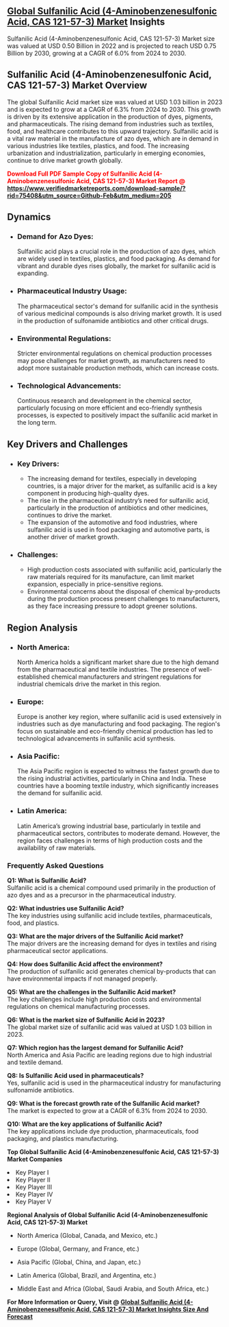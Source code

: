 <h2><a href="https://www.verifiedmarketreports.com/download-sample/?rid=75408&amp;utm_source=Github&amp;utm_medium=205" target="_blank">Global Sulfanilic Acid (4-Aminobenzenesulfonic Acid, CAS 121-57-3) Market</a> Insights</h2><p>Sulfanilic Acid (4-Aminobenzenesulfonic Acid, CAS 121-57-3) Market size was valued at USD 0.50 Billion in 2022 and is projected to reach USD 0.75 Billion by 2030, growing at a CAGR of 6.0% from 2024 to 2030.</p><p><h2>Sulfanilic Acid (4-Aminobenzenesulfonic Acid, CAS 121-57-3) Market Overview</h2> <p>The global Sulfanilic Acid market size was valued at USD 1.03 billion in 2023 and is expected to grow at a CAGR of 6.3% from 2024 to 2030. This growth is driven by its extensive application in the production of dyes, pigments, and pharmaceuticals. The rising demand from industries such as textiles, food, and healthcare contributes to this upward trajectory. Sulfanilic acid is a vital raw material in the manufacture of azo dyes, which are in demand in various industries like textiles, plastics, and food. The increasing urbanization and industrialization, particularly in emerging economies, continue to drive market growth globally.</p> <p><strong><p><span class=""><span style="color: #ff0000;"><strong>Download Full PDF Sample Copy of Sulfanilic Acid (4-Aminobenzenesulfonic Acid, CAS 121-57-3) Market Report</strong> @ </span><a href="https://www.verifiedmarketreports.com/download-sample/?rid=75408&amp;utm_source=Github-Feb&amp;utm_medium=205" target="_blank">https://www.verifiedmarketreports.com/download-sample/?rid=75408&amp;utm_source=Github-Feb&amp;utm_medium=205</a></span></p></strong></p> <h2>Dynamics</h2> <ul> <li><h3>Demand for Azo Dyes:</h3> Sulfanilic acid plays a crucial role in the production of azo dyes, which are widely used in textiles, plastics, and food packaging. As demand for vibrant and durable dyes rises globally, the market for sulfanilic acid is expanding.</li> <li><h3>Pharmaceutical Industry Usage:</h3> The pharmaceutical sector's demand for sulfanilic acid in the synthesis of various medicinal compounds is also driving market growth. It is used in the production of sulfonamide antibiotics and other critical drugs.</li> <li><h3>Environmental Regulations:</h3> Stricter environmental regulations on chemical production processes may pose challenges for market growth, as manufacturers need to adopt more sustainable production methods, which can increase costs.</li> <li><h3>Technological Advancements:</h3> Continuous research and development in the chemical sector, particularly focusing on more efficient and eco-friendly synthesis processes, is expected to positively impact the sulfanilic acid market in the long term.</li> </ul> <h2>Key Drivers and Challenges</h2> <ul> <li><h3>Key Drivers:</h3> <ul> <li>The increasing demand for textiles, especially in developing countries, is a major driver for the market, as sulfanilic acid is a key component in producing high-quality dyes.</li> <li>The rise in the pharmaceutical industry’s need for sulfanilic acid, particularly in the production of antibiotics and other medicines, continues to drive the market.</li> <li>The expansion of the automotive and food industries, where sulfanilic acid is used in food packaging and automotive parts, is another driver of market growth.</li> </ul> </li> <li><h3>Challenges:</h3> <ul> <li>High production costs associated with sulfanilic acid, particularly the raw materials required for its manufacture, can limit market expansion, especially in price-sensitive regions.</li> <li>Environmental concerns about the disposal of chemical by-products during the production process present challenges to manufacturers, as they face increasing pressure to adopt greener solutions.</li> </ul> </li> </ul> <h2>Region Analysis</h2> <ul> <li><h3>North America:</h3> North America holds a significant market share due to the high demand from the pharmaceutical and textile industries. The presence of well-established chemical manufacturers and stringent regulations for industrial chemicals drive the market in this region.</li> <li><h3>Europe:</h3> Europe is another key region, where sulfanilic acid is used extensively in industries such as dye manufacturing and food packaging. The region's focus on sustainable and eco-friendly chemical production has led to technological advancements in sulfanilic acid synthesis.</li> <li><h3>Asia Pacific:</h3> The Asia Pacific region is expected to witness the fastest growth due to the rising industrial activities, particularly in China and India. These countries have a booming textile industry, which significantly increases the demand for sulfanilic acid.</li> <li><h3>Latin America:</h3> Latin America’s growing industrial base, particularly in textile and pharmaceutical sectors, contributes to moderate demand. However, the region faces challenges in terms of high production costs and the availability of raw materials.</li> </ul> <h3>Frequently Asked Questions</h3> <p><strong>Q1: What is Sulfanilic Acid?</strong><br> Sulfanilic acid is a chemical compound used primarily in the production of azo dyes and as a precursor in the pharmaceutical industry.</p> <p><strong>Q2: What industries use Sulfanilic Acid?</strong><br> The key industries using sulfanilic acid include textiles, pharmaceuticals, food, and plastics.</p> <p><strong>Q3: What are the major drivers of the Sulfanilic Acid market?</strong><br> The major drivers are the increasing demand for dyes in textiles and rising pharmaceutical sector applications.</p> <p><strong>Q4: How does Sulfanilic Acid affect the environment?</strong><br> The production of sulfanilic acid generates chemical by-products that can have environmental impacts if not managed properly.</p> <p><strong>Q5: What are the challenges in the Sulfanilic Acid market?</strong><br> The key challenges include high production costs and environmental regulations on chemical manufacturing processes.</p> <p><strong>Q6: What is the market size of Sulfanilic Acid in 2023?</strong><br> The global market size of sulfanilic acid was valued at USD 1.03 billion in 2023.</p> <p><strong>Q7: Which region has the largest demand for Sulfanilic Acid?</strong><br> North America and Asia Pacific are leading regions due to high industrial and textile demand.</p> <p><strong>Q8: Is Sulfanilic Acid used in pharmaceuticals?</strong><br> Yes, sulfanilic acid is used in the pharmaceutical industry for manufacturing sulfonamide antibiotics.</p> <p><strong>Q9: What is the forecast growth rate of the Sulfanilic Acid market?</strong><br> The market is expected to grow at a CAGR of 6.3% from 2024 to 2030.</p> <p><strong>Q10: What are the key applications of Sulfanilic Acid?</strong><br> The key applications include dye production, pharmaceuticals, food packaging, and plastics manufacturing.</p> </p><p><strong>Top Global Sulfanilic Acid (4-Aminobenzenesulfonic Acid, CAS 121-57-3) Market Companies</strong></p><div data-test-id=""><p><li>Key Player I</li><li> Key Player II</li><li> Key Player III</li><li> Key Player IV</li><li> Key Player V</li></p><div><strong>Regional Analysis of&nbsp;Global Sulfanilic Acid (4-Aminobenzenesulfonic Acid, CAS 121-57-3) Market</strong></div><ul><li dir="ltr"><p dir="ltr">North America&nbsp;(Global, Canada, and Mexico, etc.)</p></li><li dir="ltr"><p dir="ltr">Europe (Global, Germany, and France, etc.)</p></li><li dir="ltr"><p dir="ltr">Asia Pacific&nbsp;(Global, China, and Japan, etc.)</p></li><li dir="ltr"><p dir="ltr">Latin America&nbsp;(Global, Brazil, and Argentina, etc.)</p></li><li dir="ltr">Middle East and Africa&nbsp;(Global, Saudi Arabia, and South Africa, etc.)</li></ul><p><strong>For More Information or Query, Visit @&nbsp;</strong><strong><a href="https://www.verifiedmarketreports.com/product/global-sulfanilic-acid-4-aminobenzenesulfonic-acid-cas-121-57-3-market-outlook-2018-2023/?utm_source=Github&amp;utm_medium=205" target="_blank">Global Sulfanilic Acid (4-Aminobenzenesulfonic Acid, CAS 121-57-3) Market Insights Size And Forecast</a></strong></p></div>

